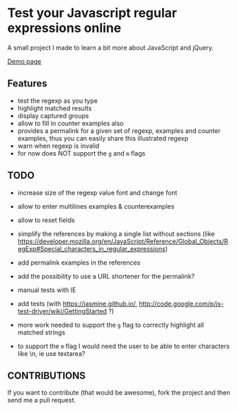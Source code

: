 Test your Javascript regular expressions online
===================================

A small project I made to learn a bit more about JavaScript and jQuery.

[Demo page](http://florent2.github.com/test-regexp-online/)

Features
--------
* test the regexp as you type
* highlight matched results
* display captured groups
* allow to fill in counter examples also
* provides a permalink for a given set of regexp, examples and counter examples, thus you can easily share this illustrated regexp
* warn when regexp is invalid
* for now does NOT support the `g` and `m` flags

TODO
----

* increase size of the regexp value font and change font
* allow to enter multilines examples & counterexamples 
* allow to reset fields

* simplify the references by making a single list without sections (like https://developer.mozilla.org/en/JavaScript/Reference/Global_Objects/RegExp#Special_characters_in_regular_expressions)
* add permalink examples in the references

* add the possibility to use a URL shortener for the permalink?

* manual tests with IE

* add tests (with https://jasmine.github.io/, http://code.google.com/p/js-test-driver/wiki/GettingStarted ?)

* more work needed to support the `g` flag to correctly highlight all matched strings
* to support the `m` flag I would need the user to be able to enter characters like \n, ie use textarea?

CONTRIBUTIONS
-------------

If you want to contribute (that would be awesome), fork the project and then send me a pull request.
